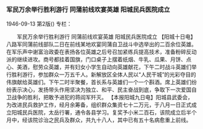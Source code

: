 ### 军民万余举行胜利游行  同蒲前线欢宴英雄  阳城民兵医院成立

1946-09-13
第2版()
专栏：

　　军民万余举行胜利游行
    同蒲前线欢宴英雄
    阳城民兵医院成立
    【阳城十日电】八路军同蒲前线部队二日在前线某地欢宴同蒲自卫战斗中选举出的二百余位英雄。在军乐声中谢富治政委在表扬各位英雄之后号召加紧练兵提高技术，准备粉碎反动派的继续进攻。商号都挂着国旗，门口桌子上摆着纸烟、牛乳、瓜果、月饼、点心、美酒，慰劳众英雄，并有妇女小学生自动向英雄献花，下午二时战斗英雄们举行胜利游行，参加群众一万五千人。新解放区全体人民以“人民干城”的光彩夺目的伟旗献给英雄们。下午二时半聚餐，首长系与英雄们一个一个斟酒。席上英雄们纷纷表示决心，发扬带头作用坚决为独立、和平、民主奋战到底，争取下一次爱国自卫战争的胜利，把敢予进犯的蒋阎军歼灭。
    【本报阳城九日电】阳城县武委会，为改进民兵救护工作，经月余筹备，组织群众集资七十二万元，于八月一日正式成立阳城民兵医院，太岳行署，通令各县学习。复奖予小米二百石，该院成立后半个月中，经该院诊治之民兵及群众，共九十八人，其中已有五十名病愈重上前线。
